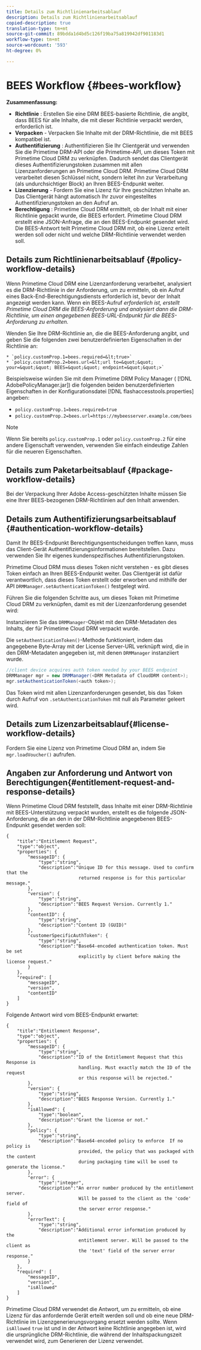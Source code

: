 ```yaml
---
title: Details zum Richtlinienarbeitsablauf
description: Details zum Richtlinienarbeitsablauf
copied-description: true
translation-type: tm+mt
source-git-commit: 89bdda1d4bd5c126f19ba75a819942df901183d1
workflow-type: tm+mt
source-wordcount: '593'
ht-degree: 0%

---
```



# BEES Workflow {#bees-workflow}

**Zusammenfassung:**

* **Richtlinie** : Erstellen Sie eine DRM BEES-basierte Richtlinie, die angibt, dass BEES für alle Inhalte, die mit dieser Richtlinie verpackt werden, erforderlich ist.
* **Verpacken**  - Verpacken Sie Inhalte mit der DRM-Richtlinie, die mit BEES kompatibel ist.
* **Authentifizierung** : Authentifizieren Sie Ihr Clientgerät und verwenden Sie die Primetime DRM-API oder die Primetime-API, um dieses Token mit Primetime Cloud DRM zu verknüpfen. Dadurch sendet das Clientgerät dieses Authentifizierungstoken zusammen mit allen Lizenzanforderungen an Primetime Cloud DRM. Primetime Cloud DRM verarbeitet diesen Schlüssel nicht, sondern leitet ihn zur Verarbeitung (als undurchsichtiger Block) an Ihren BEES-Endpunkt weiter.
* **Lizenzierung**  - Fordern Sie eine Lizenz für Ihre geschützten Inhalte an. Das Clientgerät hängt automatisch Ihr zuvor eingestelltes Authentifizierungstoken an den Aufruf an.
* **Berechtigung** : Primetime Cloud DRM ermittelt, ob der Inhalt mit einer Richtlinie gepackt wurde, die BEES erfordert. Primetime Cloud DRM erstellt eine JSON-Anfrage, die an den BEES-Endpunkt gesendet wird. Die BEES-Antwort teilt Primetime Cloud DRM mit, ob eine Lizenz erteilt werden soll oder nicht und welche DRM-Richtlinie verwendet werden soll.

## Details zum Richtlinienarbeitsablauf {#policy-workflow-details}

Wenn Primetime Cloud DRM eine Lizenzanforderung verarbeitet, analysiert es die DRM-Richtlinie in der Anforderung, um zu ermitteln, ob ein Aufruf eines Back-End-Berechtigungsdiensts erforderlich ist, bevor der Inhalt angezeigt werden kann. Wenn ein BEES-Aufruf *erforderlich ist, erstellt Primetime Cloud DRM die BEES-Anforderung und analysiert dann die DRM-Richtlinie, um einen angegebenen BEES-URL-Endpunkt für die BEES-Anforderung zu erhalten.*

Wenden Sie Ihre DRM-Richtlinie an, die die BEES-Anforderung angibt, und geben Sie die folgenden zwei benutzerdefinierten Eigenschaften in der Richtlinie an:

    * `policy.customProp.1=bees.required=&lt;true>`
    * `policy.customProp.2=bees.url=&lt;url to=&quot;&quot; your=&quot;&quot; BEES=&quot;&quot; endpoint=&quot;&quot;>`

<!--<a id="example_F617FC49A4824C0CB234C92E57D876D3"></a>-->

Beispielsweise würden Sie mit dem Primetime DRM Policy Manager ( [!DNL AdobePolicyManager.jar]) die folgenden beiden benutzerdefinierten Eigenschaften in der Konfigurationsdatei [!DNL flashaccesstools.properties] angeben:

* `policy.customProp.1=bees.required=true`
* `policy.customProp.2=bees.url=https://mybeesserver.example.com/bees`

>[!NOTE]
>
>Wenn Sie bereits `policy.customProp.1` oder `policy.customProp.2` für eine andere Eigenschaft verwenden, verwenden Sie einfach eindeutige Zahlen für die neueren Eigenschaften.

## Details zum Paketarbeitsablauf {#package-workflow-details}

Bei der Verpackung Ihrer Adobe Access-geschützten Inhalte müssen Sie eine Ihrer BEES-bezogenen DRM-Richtlinien auf den Inhalt anwenden.

## Details zum Authentifizierungsarbeitsablauf {#authentication-workflow-details}

Damit Ihr BEES-Endpunkt Berechtigungsentscheidungen treffen kann, muss das Client-Gerät Authentifizierungsinformationen bereitstellen. Dazu verwenden Sie Ihr eigenes kundenspezifisches Authentifizierungstoken.

Primetime Cloud DRM muss dieses Token nicht verstehen - es gibt dieses Token einfach an Ihren BEES-Endpunkt weiter. Das Clientgerät ist dafür verantwortlich, dass dieses Token erstellt oder erworben und mithilfe der API `DRMManager.setAuthenticationToken()` festgelegt wird.

Führen Sie die folgenden Schritte aus, um dieses Token mit Primetime Cloud DRM zu verknüpfen, damit es mit der Lizenzanforderung gesendet wird:

Instanziieren Sie das `DRMManager`-Objekt mit den DRM-Metadaten des Inhalts, der für Primetime Cloud DRM verpackt wurde.

Die `setAuthenticationToken()`-Methode funktioniert, indem das angegebene Byte-Array mit der License Server-URL verknüpft wird, die in den DRM-Metadaten angegeben ist, mit denen `DRMManager` instanziiert wurde.

```java
//client device acquires auth token needed by your BEES endpoint  
DRMManager mgr = new DRMManager(<DRM Metadata of CloudDRM content>);  
mgr.setAuthenticationToken(<auth token>);
```

Das Token wird mit allen Lizenzanforderungen gesendet, bis das Token durch Aufruf von `.setAuthenticationToken` mit null als Parameter geleert wird.

## Details zum Lizenzarbeitsablauf{#license-workflow-details}

Fordern Sie eine Lizenz von Primetime Cloud DRM an, indem Sie `mgr.loadVoucher()` aufrufen.

## Angaben zur Anforderung und Antwort von Berechtigungen{#entitlement-request-and-response-details}

Wenn Primetime Cloud DRM feststellt, dass Inhalte mit einer DRM-Richtlinie mit BEES-Unterstützung verpackt wurden, erstellt es die folgende JSON-Anforderung, die an den in der DRM-Richtlinie angegebenen BEES-Endpunkt gesendet werden soll:

```
{
    "title":"Entitlement Request",
    "type":"object",
    "properties": {
        "messageID": {
            "type":"string",
            "description":"Unique ID for this message. Used to confirm that the
                           returned response is for this particular message."
        },
        "version": {
            "type":"string",
            "description":"BEES Request Version. Currently 1."
        },
        "contentID": {
            "type":"string",
            "description":"Content ID (GUID)"
        },
        "customerSpecificAuthToken": {
            "type":"string",
            "description":"Base64-encoded authentication token. Must be set
                           explicitly by client before making the license request."
        }
    },
    "required": [
        "messageID",
        "version",
        "contentID"
    ]
}
```

Folgende Antwort wird vom BEES-Endpunkt erwartet:

```
{
    "title":"Entitlement Response",
    "type":"object",
    "properties": {
        "messageID": {
            "type":"string",
            "description":"ID of the Entitlement Request that this Response is
                           handling. Must exactly match the ID of the request
                           or this response will be rejected."
        },
        "version": {
            "type":"string",
            "description":"BEES Response Version. Currently 1."
        },
        "isAllowed": {
            "type":"boolean",
            "description":"Grant the license or not."
        },
        "policy": {
            "type":"string",
            "description":"Base64-encoded policy to enforce  If no policy is
                           provided, the policy that was packaged with the content
                           during packaging time will be used to generate the license."
        },
        "error": {
            "type":"integer",
            "description":"An error number produced by the entitlement server.
                           Will be passed to the client as the 'code' field of
                           the server error response."
        },
        "errorText": {
            "type":"string",
            "description":"Additional error information produced by the
                           entitlement server. Will be passed to the client as
                           the 'text' field of the server error response."
        }
    },
    "required": [
        "messageID",
        "version",
        "isAllowed"
    ]
}
```

Primetime Cloud DRM verwendet die Antwort, um zu ermitteln, ob eine Lizenz für das anfordernde Gerät erteilt werden soll und ob eine neue DRM-Richtlinie im Lizenzgenerierungsvorgang ersetzt werden sollte. Wenn `isAllowed` `true` ist und in der Antwort keine Richtlinie angegeben ist, wird die ursprüngliche DRM-Richtlinie, die während der Inhaltspackungszeit verwendet wird, zum Generieren der Lizenz verwendet.
